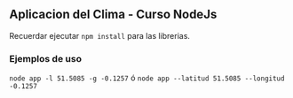 ## Aplicacion del Clima - Curso NodeJs

Recuerdar ejecutar ```npm install``` para las librerias.

### Ejemplos de uso
```node app -l 51.5085 -g -0.1257``` ó
```node app --latitud 51.5085 --longitud -0.1257```
